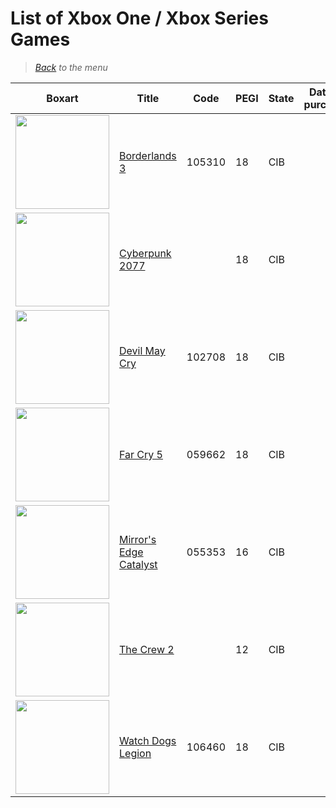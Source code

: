 # List of Xbox One / Xbox Series Games


> *[Back](../games.md) to the menu*



| Boxart | Title | Code | PEGI | State | Date of purchase | Score Metacritic | Description |  
| --- | --- | --- | --- | --- | --- | --- | --- |
| <img src="https://images.launchbox-app.com//79ac4db8-9a45-4fbe-90d4-2ebe418da487.jpg" width="150"> | [Borderlands 3](https://fr.wikipedia.org/wiki/Borderlands_3) | 105310 | 18 | CIB | | 82 | |
| <img src="https://images.launchbox-app.com//c4a6d10b-87c7-4046-b5f3-ee889c033744.png" width="150"> | [Cyberpunk 2077](https://fr.wikipedia.org/wiki/Cyberpunk_2077) | | 18 | CIB | | 87 | Edition Day One |
| <img src="https://images.launchbox-app.com//fb74eabc-264b-470c-9d7e-26708baa9d69.jpg" width="150"> | [Devil May Cry](https://en.wikipedia.org/wiki/Devil_May_Cry_5) | 102708 | 18 | CIB | | 87 | |
| <img src="https://images.launchbox-app.com//6c89bc94-e24d-4fee-873c-05907f66c6cb.jpg" width="150"> | [Far Cry 5](https://en.wikipedia.org/wiki/Far_Cry_5) | 059662 | 18 | CIB | | 82 | |
| <img src="https://images.launchbox-app.com//10bab74a-6395-46a5-915e-a8c73104fc45.jpg" width="150"> | [Mirror's Edge Catalyst](https://en.wikipedia.org/wiki/Mirror%27s_Edge_Catalyst) | 055353 | 16 | CIB | | 72 | |
| <img src="https://images.launchbox-app.com//b48aef5f-1331-4fb8-9fe6-67d4aa34a1cd.jpg" width="150"> | [The Crew 2](https://fr.wikipedia.org/wiki/The_Crew_2) | | 12 | CIB | | 69 | Deluxe Edition |
| <img src="https://images.launchbox-app.com//855b7410-be98-42ca-bd47-e3eac778e4f6.jpg" width="150"> | [Watch Dogs Legion](https://en.wikipedia.org/wiki/Watch_Dogs:_Legion) | 106460 | 18 | CIB | | 76 | Limited Edition |
